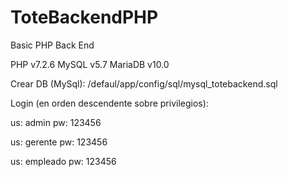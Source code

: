 # ToteBackendPHP
Basic PHP Back End

PHP v7.2.6
MySQL v5.7
MariaDB v10.0

Crear DB (MySql):
/defaul/app/config/sql/mysql_totebackend.sql

Login (en orden descendente sobre privilegios):

us: admin
pw: 123456


us: gerente
pw: 123456


us: empleado
pw: 123456
